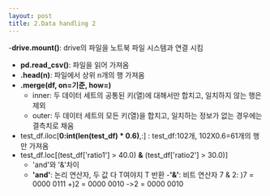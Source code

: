 ```yaml
---
layout: post
title: 2.Data handling 2
---
```


-**drive.mount()**: drive의 파일을 노트북 파일 시스템과 연결 시킴
- **pd.read_csv()**: 파일을 읽어 가져옴
- **.head(n)**: 파일에서 상위 n개의 행 가져옴
- **.merge(df, on=기준, how=)**
	- inner: 두 데이터 세트의 공통된 키(열)에 대해서만 합치고, 일치하지 않는 행은 제외
	- outer: 두 데이터 세트의 모든 키(열)을 합치고, 일치하는 정보가 없는 경우에는 결측치로 채움
- test_df.iloc[**0:int(len(test_df) * 0.6)**,:]
	: test_df:102개, 102X0.6=61개의 행만 가져옴
- test_df.loc[(test_df['ratio1'] > 40.0) **&** (test_df['ratio2'] > 30.0)]
	- 'and'와 '&'차이
	- **'and'**: 논리 연산자, 두 값 다 T여야지 T 반환
	-**'&'**: 비트 연산자
		7 & 2:
		   )7 = 0000 0111
		+)2 = 0000 0010
		->2 = 0000 0010
